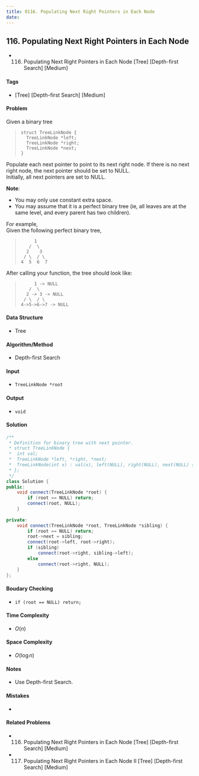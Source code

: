 ```yaml
---
title: 0116. Populating Next Right Pointers in Each Node
date: 
---
```


## 116. Populating Next Right Pointers in Each Node
- 116. Populating Next Right Pointers in Each Node [Tree] [Depth-first Search] [Medium]

#### Tags
- [Tree] [Depth-first Search] [Medium]

#### Problem
Given a binary tree
>     struct TreeLinkNode {
>       TreeLinkNode *left;
>       TreeLinkNode *right;
>       TreeLinkNode *next;
>     }

Populate each next pointer to point to its next right node. If there is no next right node, the next pointer should be set to NULL.  
Initially, all next pointers are set to NULL.

**Note**:

- You may only use constant extra space.
- You may assume that it is a perfect binary tree (ie, all leaves are at the same level, and every parent has two children).

For example,  
Given the following perfect binary tree,
>          1
>        /  \
>       2    3
>      / \  / \
>     4  5  6  7

After calling your function, the tree should look like:
>          1 -> NULL
>        /  \
>       2 -> 3 -> NULL
>      / \  / \
>     4->5->6->7 -> NULL

#### Data Structure
- Tree

#### Algorithm/Method
- Depth-first Search

#### Input
- `TreeLinkNode *root`

#### Output
- `void`

#### Solution
``` C++
/**
 * Definition for binary tree with next pointer.
 * struct TreeLinkNode {
 *  int val;
 *  TreeLinkNode *left, *right, *next;
 *  TreeLinkNode(int x) : val(x), left(NULL), right(NULL), next(NULL) {}
 * };
 */
class Solution {
public:
    void connect(TreeLinkNode *root) {
        if (root == NULL) return;
        connect(root, NULL);
    }
    
private:
    void connect(TreeLinkNode *root, TreeLinkNode *sibling) {
        if (root == NULL) return;
        root->next = sibling;
        connect(root->left, root->right);
        if (sibling)
            connect(root->right, sibling->left);
        else
            connect(root->right, NULL);
    }
};
```

#### Boudary Checking
- `if (root == NULL) return;`

#### Time Complexity
- $O(n)$

#### Space Complexity
- $O(\log n)$

#### Notes
- Use Depth-first Search.

#### Mistakes
- 

#### Related Problems
- 116. Populating Next Right Pointers in Each Node [Tree] [Depth-first Search] [Medium]
- 117. Populating Next Right Pointers in Each Node II [Tree] [Depth-first Search] [Medium]
